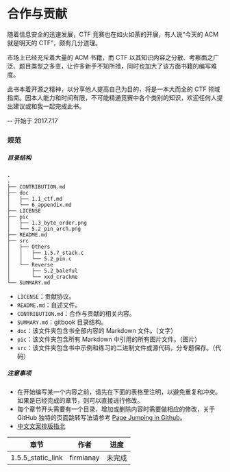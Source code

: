 # 合作与贡献
随着信息安全的迅速发展，CTF 竞赛也在如火如荼的开展，有人说“今天的 ACM 就是明天的 CTF”，颇有几分道理。

市场上已经充斥着大量的 ACM 书籍，而 CTF 以其知识内容之分散、考察面之广泛、题目类型之多变，让许多新手不知所措，同时也加大了该方面书籍的编写难度。

此书本着开源之精神，以分享他人提高自己为目的，将是一本大而全的 CTF 领域指南。因本人能力和时间有限，不可能精通竞赛中各个类别的知识，欢迎任何人提出建议或和我一起完成此书。

-- 开始于 2017.7.17

### 规范
##### 目录结构
```
.
.
├── CONTRIBUTION.md
├── doc
│   ├── 1.1_ctf.md
│   └── 6_appendix.md
├── LICENSE
├── pic
│   ├── 1.3_byte_order.png
│   └── 5.2_pin_arch.png
├── README.md
├── src
│   ├── Others
│   │   ├── 1.5.7_stack.c
│   │   └── 5.2_pin.c
│   └── Reverse
│       ├── 5.2_baleful
│       └── xxd_crackme
└── SUMMARY.md
```

- `LICENSE`：贡献协议。
- `README.md`：自述文件。
- `CONTRIBUTION.md`：合作与贡献的相关内容。
- `SUMMARY.md`：gitbook 目录结构。
- `doc`：该文件夹包含书全部内容的 Markdown 文件。（文字）
- `pic`：该文件夹包含所有 Markdown 中引用的所有图片文件。（图片）
- `src`：该文件夹包含书中示例和练习的二进制文件或源代码，分专题保存。（代码）

##### 注意事项
- 在开始编写某一个内容之前，请先在下面的表格里注明，以避免重复和冲突。如果是已经完成的章节，则可以直接进行修改。
- 每个章节开头需要有一个目录，增加或删除内容时需要做相应的修改，关于 GitHub 独特的页面跳转写法请参考 [Page Jumping in Github](https://github.com/firmianay/Life-long-Learner/blob/master/misc/github-tips.md#page-jumping-in-github)。
- [中文文案排版指北](https://github.com/sparanoid/chinese-copywriting-guidelines)


章节 | 作者 | 进度
--- | --- | ---
1.5.5_static_link | firmianay | 未完成
